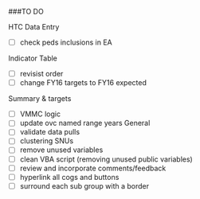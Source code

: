 
###TO DO


HTC Data Entry
- [ ] check peds inclusions in EA

Indicator Table
- [ ] revisist order
- [ ] change FY16 targets to FY16 expected

Summary & targets
- [ ] VMMC logic
- [ ] update ovc named range years
General
- [ ] validate data pulls
- [ ] clustering SNUs
- [ ] remove unused variables
- [ ] clean VBA script (removing unused public variables)
- [ ] review and incorporate comments/feedback
- [ ] hyperlink all cogs and buttons
- [ ] surround each sub group with a border
